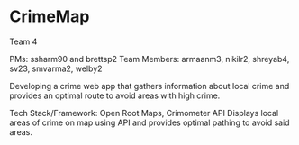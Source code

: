 # CrimeMap

Team 4

PMs: ssharm90 and brettsp2
Team Members: armaanm3, nikilr2, shreyab4, sv23, smvarma2, welby2

Developing a crime web app that gathers information about local crime and provides an optimal route to avoid areas with high crime.

Tech Stack/Framework: Open Root Maps, Crimometer API
Displays local areas of crime on map using API and provides optimal pathing to avoid said areas.
